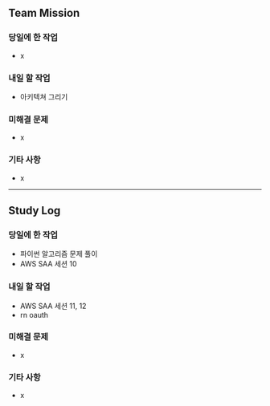 
## Team Mission

### 당일에 한 작업
- x

### 내일 할 작업
- 아키텍쳐 그리기

### 미해결 문제
- x

### 기타 사항
- x

--------
## Study Log

### 당일에 한 작업
- 파이썬 알고리즘 문제 풀이
- AWS SAA 세션 10

### 내일 할 작업
- AWS SAA 세션 11, 12
- rn oauth

### 미해결 문제
- x

### 기타 사항
- x

